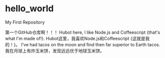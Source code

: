 # hello_world
My First Repository

第一个GitHub仓库啊！！！
Hubot here, I like Node.js and Coffeescript {that's what I'm made of!}.
Hubot这里，我喜欢Node.js和Coffeescript {这就是我的！}。
I've had tacos on the moon and find then far superior to Earth tacos.
我在月球上有炸玉米饼，发现远远优于地球玉米饼。
